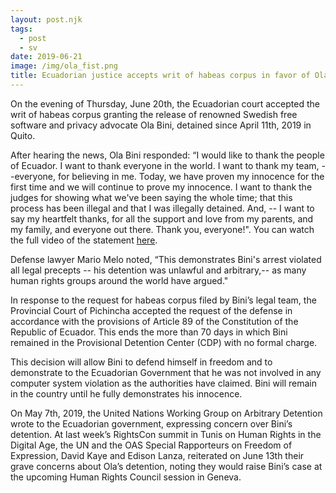 ```yaml
---
layout: post.njk
tags:
  - post
  - sv
date: 2019-06-21
image: /img/ola_fist.png
title: Ecuadorian justice accepts writ of habeas corpus in favor of Ola Bini
---
```

On the evening of Thursday, June 20th, the Ecuadorian court accepted the writ of habeas corpus granting the release of renowned Swedish free software and privacy advocate Ola Bini, detained since April 11th, 2019 in Quito.

After hearing the news, Ola Bini responded: “I would like to thank the people of Ecuador. I want to thank everyone in the world. I want to thank my team, --everyone, for believing in me. Today, we have proven my innocence for the first time and we will continue to prove my innocence. I want to thank the judges for showing what we've been saying the whole time; that this process has been illegal and that I was illegally detained. And, -- I want to say my heartfelt thanks, for all the support and love from my parents, and my family, and everyone out there. Thank you, everyone!". You can watch the full video of the statement [here](https://archive.org/details/olabinistatment).

Defense lawyer Mario Melo noted, “This demonstrates Bini's arrest violated all legal precepts -- his detention was unlawful and arbitrary,-- as many human rights groups around the world have argued."

In response to the request for habeas corpus filed by Bini’s legal team, the Provincial Court of Pichincha accepted the request of the defense in accordance with the provisions of Article 89 of the Constitution of the Republic of Ecuador. This ends the more than 70 days in which Bini remained in the Provisional Detention Center (CDP) with no formal charge.

This decision will allow Bini to defend himself in freedom and to demonstrate to the Ecuadorian Government that he was not involved in any computer system violation as the authorities have claimed. Bini will remain in the country until he fully demonstrates his innocence.

On May 7th, 2019, the United Nations Working Group on Arbitrary Detention  wrote to the Ecuadorian government, expressing concern over Bini’s detention. At last week’s RightsCon summit in Tunis on Human Rights in the Digital Age, the UN  and the OAS Special Rapporteurs on Freedom of Expression, David Kaye and Edison Lanza, reiterated on June 13th their grave concerns about Ola’s detention, noting they would raise Bini’s case at the upcoming Human Rights Council session in Geneva.

